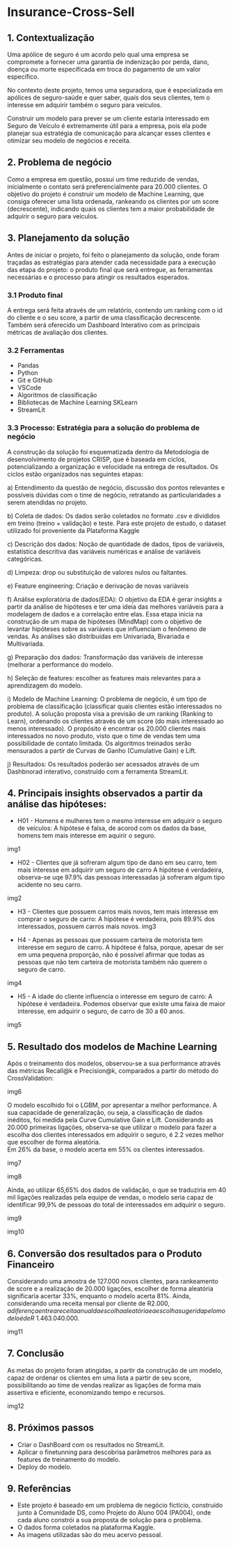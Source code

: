 # Insurance-Cross-Sell
## 1. Contextualização
Uma apólice de seguro é um acordo pelo qual uma empresa se compromete a fornecer uma garantia de indenização por perda, dano, doença ou morte especificada em troca do pagamento de um valor específico. 

No contexto deste projeto, temos uma seguradora, que é especializada em apólices de seguro-saúde e quer saber, quais dos seus clientes, tem o interesse em adquirir também o seguro para veículos.

Construir um modelo para prever se um cliente estaria interessado em Seguro de Veículo é extremamente útil para a empresa, pois ela pode planejar sua estratégia de comunicação para alcançar esses clientes e otimizar seu modelo de negócios e receita.

## 2. Problema de negócio
Como a empresa em questão, possui um time reduzido de vendas, inicialmente o contato será preferencialmente para 20.000 clientes. 
O objetivo do projeto é construir um modelo de Machine Learning, que consiga oferecer uma lista ordenada, rankeando os clientes por um score (decrescente), 
indicando quais os clientes tem a maior probabilidade de adquirir o seguro para veículos.

## 3. Planejamento da solução
Antes de iniciar o projeto, foi feito o planejamento da solução, onde foram traçadas as estratégias para atender cada necessidade para a execução das etapa do projeto: o produto final que será entregue, as ferramentas necessárias e o processo para atingir os resultados esperados.

### 3.1 Produto final
A entrega será feita através de um relatório, contendo um ranking com o id do cliente e o seu score, a partir de uma classificação decrescente.
Também será oferecido um Dashboard Interativo com as principais métricas de avaliação dos clientes.

### 3.2 Ferramentas
* Pandas
* Python
* Git e GitHub
* VSCode
* Algoritmos de classificação
* Bibliotecas de Machine Learning SKLearn
* StreamLit

### 3.3 Processo: Estratégia para a solução do problema de negócio 
A construção da solução foi esquematizada dentro da Metodologia de desenvolvimento de projetos CRISP, que é baseada em ciclos, potencializando a organização e velocidade na entrega de resultados. Os ciclos estão organizados nas seguintes etapas:

a) Entendimento da questão de negócio, discussão dos pontos relevantes e possíveis dúvidas com o time de negócio, retratando as particularidades a serem atendidas no projeto.

b) Coleta de dados: Os dados serão coletados no formato .csv e divididos em treino (treino + validação) e teste. Para este projeto de estudo, o dataset utilizado foi proveniente da Plataforma Kaggle

c) Descrição dos dados: Noção de quantidade de dados, tipos de variáveis, estatística descritiva das variáveis numéricas e análise de variáveis categóricas.

d) Limpeza: drop ou substituição de valores nulos ou faltantes.

e) Feature engineering: Criação e derivação de novas variáveis

f) Análise exploratória de dados(EDA): O objetivo da EDA é gerar insights a partir da análise de hipóteses e ter uma ideia das melhores variáveis para a modelagem de dados e a correlação entre elas. Essa etapa inicia na construção de um mapa de hipóteses (MindMap) com o objetivo de levantar hipóteses sobre as variáveis que influenciam o fenômeno de vendas. As análises são distribuídas em Univariada, Bivariada e Multivariada.

g) Preparação dos dados: Transformação das variáveis de interesse (melhorar a performance do modelo.

h) Seleção de features: escolher as features mais relevantes para a aprendizagem do modelo.

i) Modelo de Machine Learning: O problema de negócio, é um tipo de problema de classificação (classificar quais clientes estão interessados no produto). A solução proposta visa a previsão de um ranking (Ranking to Learn), ordenando os clientes através de um score (do mais interessado ao menos interessado). O propósito é encontrar os 20.000 clientes mais interessados no novo produto, visto que o time de vendas tem uma possibilidade de contato limitada. Os algoritmos treinados serão mensurados a partir de Curvas de Ganho (Cumulative Gain) e Lift.

j) Resultados: Os resultados poderão ser acessados através de um Dashbnorad interativo, construído com a ferramenta StreamLit.

## 4. Principais insights observados a partir da análise das hipóteses:
* H01 - Homens e mulheres tem o mesmo interesse em adquirir o seguro de veículos: A hipótese é falsa, de acorod com os dados da base, homens tem mais interesse em aquirir o seguro. 

img1

* H02 - Clientes que já sofreram algum tipo de dano em seu carro, tem mais interesse em adquirir um seguro de carro A hipótese é verdadeira, observa-se uqe 97.9% das pessoas interessadas já sofreram algum tipo acidente no seu carro.

img2

* H3 - Clientes que possuem carros mais novos, tem mais interesse em comprar o seguro de carro: A hipótese é verdadeira, pois 89.9% dos interessados, possuem carros mais novos.
img3

* H4 - Apenas as pessoas que possuem carteira de motorista tem interesse em seguro de carro. A hipótese é falsa, porque, apesar de ser em uma pequena proporção, não é possível afirmar que todas as pessoas que não tem carteira de motorista também não querem o seguro de carro.

img4

* H5 - A idade do cliente influencia o interesse em seguro de carro: A hipótese é verdadeira. Podemos observar que existe uma faixa de maior interesse, em adquirir o seguro, de carro de 30 a 60 anos.

img5

## 5. Resultado dos modelos de Machine Learning
Após o treinamento dos modelos, observou-se a sua performance através das métricas Recall@k e Precision@k, comparados a partir do método do CrossValidation:

img6

O modelo escolhido foi o LGBM, por apresentar a melhor performance.
A sua capacidade de generalização, ou seja, a classificação de dados inéditos, foi medida pela Curve Cumulative Gain e Lift.
Considerando as 20.000 primeiras ligações, observa-se que utilizar o modelo para fazer a escolha dos clientes interessados em adquirir o seguro, é 2.2 vezes melhor que escolher de forma aleatória.  
Em 26% da base, o modelo acerta em 55% os clientes interessados.

img7

img8

Ainda, ao utilizar 65,65% dos dados de validação, o que se traduziria em 40 mil ligações realizadas pela equipe de vendas, o modelo seria capaz de identificar 99,9% de pessoas do total de interessados em adquirir o seguro.

img9

img10

## 6. Conversão dos resultados para o Produto Financeiro
Considerando uma amostra de 127.000 novos clientes, para rankeamento de score e a realização de 20.000 ligações, escolher de forma aleatória significaria acertar 33%, enquanto o  modelo acerta 81%. Ainda, considerando uma receita mensal por cliente de R$2.000, a diferença entre a receita anual da escolha aleatória e a escolha sugerida pelo modelo é de R$ 1.463.040.000.

img11

## 7. Conclusão
As metas do projeto foram atingidas, a partir da construção de um modelo, capaz de ordenar os clientes em uma lista a partir de seu score, possibilitando ao time de vendas realizar as ligações de forma mais assertiva e eficiente, economizando tempo e recursos.

img12

## 8. Próximos passos
* Criar o DashBoard com os resultados no StreamLit.
* Aplicar o finetunning para descobrisa parâmetros melhores para as features de treinamento do modelo.
* Deploy do modelo.

## 9. Referências
* Este projeto é baseado em um problema de negócio fictício, construído junto à Comunidade DS, como Projeto do Aluno 004 (PA004), onde cada aluno constrói a sua proposta de solução para o problema.
* O dados forma coletados na plataforma Kaggle.
* As imagens utilizadas são do meu acervo pessoal.
